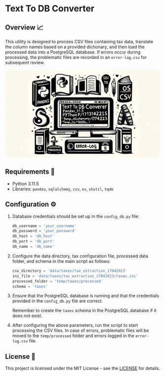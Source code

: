 # Text To DB Converter

## Overview 📈

This utility is designed to process CSV files containing tax data, translate the column names based on a provided dictionary, and then load the processed data into a PostgreSQL database. If errors occur during processing, the problematic files are recorded in an `error-log.csv` for subsequent review.

<img src="https://github.com/AlefRP/text_to_db/blob/main/images/TextToDBConverter.png" style="max-width: 100%; height: auto; border-radius: 10px;" alt="Overview of Text To DB Converter">

## Requirements 🐍

- Python 3.11.5
- Libraries: `pandas`, `sqlalchemy`, `csv`, `os`, `shutil`, `tqdm`

## Configuration ⚙️

1. Database credentials should be set up in the `config_db.py` file:

   ```python
   db_username = 'your_username'
   db_password = 'your_password'
   db_host = 'db_host'
   db_port = 'db_port'
   db_name = 'db_name'

2. Configure the data directory, tax configuration file, processed data folder, and schema in the main script as follows:

    ```python
    csv_directory = 'data/taxes/tax_extraction_17042023'
    ini_file = 'data/taxes/tax_extraction_17042023/taxes.ini'
    processed_folder = 'temp/taxes/processed'
    schema = 'taxes'
    ```

3. Ensure that the PostgreSQL database is running and that the credentials provided in the `config_db.py` file are correct.

    Remember to create the `taxes` schema in the PostgreSQL database if it does not exist.

4. After configuring the above parameters, run the script to start processing the CSV files. In case of errors, problematic files will be moved to the `temp/processed` folder and errors logged in the `error-log.csv` file.

## License 📜

This project is licensed under the MIT License - see the [LICENSE](LICENSE) for details.
